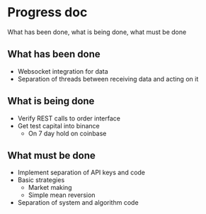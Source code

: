 # Progress doc

What has been done, what is being done, what must be done

## What has been done
- Websocket integration for data
- Separation of threads between receiving data and acting on it

## What is being done
- Verify REST calls to order interface
- Get test capital into binance
    - On 7 day hold on coinbase

## What must be done
- Implement separation of API keys and code
- Basic strategies
    - Market making
    - Simple mean reversion
- Separation of system and algorithm code
